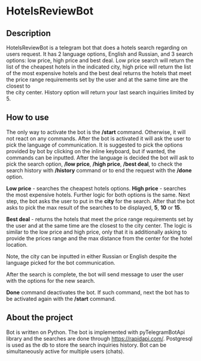# HotelsReviewBot


## Description
HotelsReviewBot is a telegram bot that does a hotels search regarding on users request. It has 2 language options, 
English and Russian, and 3 search options: low price, high price and best deal. Low price search will return the list of 
the cheapest hotels in the indicated city, high price will return the list of the most expensive hotels and the best 
deal returns the hotels that meet the price range requirements set by the user and at the same time are the closest to  
the city center. History option will return your last search inquiries limited by 5.


## How to use
The only way to activate the bot is the **/start** command. Otherwise, it will not react on any commands. After the bot 
is activated it will ask the user to pick the language of communication. It is suggested to pick the options provided by
bot by clicking on the inline keyboard, but if wanted, the commands can be inputted. 
After the language is decided the bot will ask to pick the search option, **/low price**, **/high price**, 
**/best deal**, to check the search history with **/history** command or to end the request with the **/done** option.

**Low price** - searches the cheapest hotels options. **High price** - searches the most expensive hotels. Further logic 
for both options is the same. Next step, the bot asks the user to put in the **city** for the search. After that the bot 
asks to pick the max result of the searches to be displayed, **5**, **10** or **15**.

**Best deal** - returns the hotels that meet the price range requirements set by the user and at the same time are the 
closest to the city center. The logic is similar to the low price and high price, only that it is additionally asking to
provide the prices range and the max distance from the center for the hotel location.

Note, the city can be inputted in either Russian or English despite the language picked for the bot communication.

After the search is complete, the bot will send message to user the user with the options for the new search.

**Done** command deactivates the bot. If such command, next the bot has to be activated again with the **/start** 
command.


## About the project
Bot is written on Python. The bot is implemented with pyTelegramBotApi library and the searches are done through 
https://rapidapi.com/. 
Postgresql is used as the db to store the search inquiries history.
Bot can be simultaneously active for multiple users (chats).
